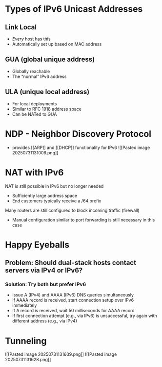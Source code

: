 # Types of IPv6 Unicast Addresses

## Link Local
- _Every_ host has this
- Automatically set up based on MAC address
## GUA (global unique address)
- Globally reachable
- The “normal” IPv6 address
## ULA (unique local address)
- For local deployments
- Similar to RFC 1918 address space
- Can be NATed to GUA

# NDP - Neighbor Discovery Protocol
- provides [[ARP]] and [[DHCP]] functionality for IPv6
![[Pasted image 20250731131006.png]]

# NAT with IPv6
NAT is still possible in IPv6 but no longer needed
- Sufficiently large address space
- End customers typically receive a /64 prefix

Many routers are still configured to block incoming traffic (firewall)
- Manual configuration similar to port forwarding is still necessary in this case

# Happy Eyeballs 
## Problem: Should dual-stack hosts contact servers via IPv4 or IPv6?
### Solution: Try both but prefer IPv6
- Issue A (IPv4) and AAAA (IPv6) DNS queries simultaneously
- If AAAA record is received, start connection setup over IPv6 immediately
- If A record is received, wait 50 milliseconds for AAAA record
- If first connection attempt (e.g., via IPv6) is unsuccessful, try again with different address (e.g., via IPv4)

# Tunneling
![[Pasted image 20250731131609.png]]
![[Pasted image 20250731131628.png]]